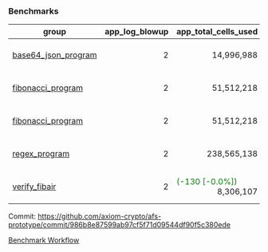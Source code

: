 ### Benchmarks
| group | app_log_blowup | app_total_cells_used | app_total_cycles | app_total_proof_time_ms | leaf_log_blowup | leaf_total_cells_used | leaf_total_cycles | leaf_total_proof_time_ms | instance | alloc |
|---|---|---|---|---|---|---|---|---|---|---|
| [ base64_json_program ](https://github.com/axiom-crypto/afs-prototype/blob/gh-pages/benchmarks-pr/864/individual/base64_json-2-2-64cpu-linux-arm64-mimalloc.md) | <div style='text-align: right'> 2 </div>  | <div style='text-align: right'> 14,996,988 </div>  | <div style='text-align: right'> 217,352 </div>  | <span style='color: green'>(-33.0 [-1.3%])</span><div style='text-align: right'> 2,463.0 </div>  | <div style='text-align: right'> - </div>  | <div style='text-align: right'> - </div>  | <div style='text-align: right'> - </div>  | <div style='text-align: right'> - </div>  | 64cpu-linux-arm64 | mimalloc |
| [ fibonacci_program ](https://github.com/axiom-crypto/afs-prototype/blob/gh-pages/benchmarks-pr/864/individual/fibonacci-2-2-64cpu-linux-arm64-mimalloc.md) | <div style='text-align: right'> 2 </div>  | <div style='text-align: right'> 51,512,218 </div>  | <div style='text-align: right'> 1,500,219 </div>  | <span style='color: red'>(+2.0 [+0.0%])</span><div style='text-align: right'> 6,405.0 </div>  | <div style='text-align: right'> - </div>  | <div style='text-align: right'> - </div>  | <div style='text-align: right'> - </div>  | <div style='text-align: right'> - </div>  | 64cpu-linux-arm64 | mimalloc |
| [ fibonacci_program ](https://github.com/axiom-crypto/afs-prototype/blob/gh-pages/benchmarks-pr/864/individual/fibonacci-2-2-64cpu-linux-x64-jemalloc.md) | <div style='text-align: right'> 2 </div>  | <div style='text-align: right'> 51,512,218 </div>  | <div style='text-align: right'> 1,500,219 </div>  | <span style='color: red'>(+157.0 [+2.3%])</span><div style='text-align: right'> 6,899.0 </div>  | <div style='text-align: right'> - </div>  | <div style='text-align: right'> - </div>  | <div style='text-align: right'> - </div>  | <div style='text-align: right'> - </div>  | 64cpu-linux-x64 | jemalloc |
| [ regex_program ](https://github.com/axiom-crypto/afs-prototype/blob/gh-pages/benchmarks-pr/864/individual/regex-2-2-64cpu-linux-arm64-mimalloc.md) | <div style='text-align: right'> 2 </div>  | <div style='text-align: right'> 238,565,138 </div>  | <div style='text-align: right'> 4,181,072 </div>  | <span style='color: red'>(+104.0 [+0.4%])</span><div style='text-align: right'> 27,080.0 </div>  | <div style='text-align: right'> - </div>  | <div style='text-align: right'> - </div>  | <div style='text-align: right'> - </div>  | <div style='text-align: right'> - </div>  | 64cpu-linux-arm64 | mimalloc |
| [ verify_fibair ](https://github.com/axiom-crypto/afs-prototype/blob/gh-pages/benchmarks-pr/864/individual/verify_fibair-2-2-64cpu-linux-arm64-mimalloc.md) | <div style='text-align: right'> 2 </div>  | <span style='color: green'>(-130 [-0.0%])</span><div style='text-align: right'> 8,306,107 </div>  | <span style='color: green'>(-1 [-0.0%])</span><div style='text-align: right'> 199,142 </div>  | <span style='color: red'>(+5.0 [+0.3%])</span><div style='text-align: right'> 1,446.0 </div>  | <div style='text-align: right'> - </div>  | <div style='text-align: right'> - </div>  | <div style='text-align: right'> - </div>  | <div style='text-align: right'> - </div>  | 64cpu-linux-arm64 | mimalloc |


Commit: https://github.com/axiom-crypto/afs-prototype/commit/986b8e87599ab97cf5f71d09544df90f5c380ede

[Benchmark Workflow](https://github.com/axiom-crypto/afs-prototype/actions/runs/12035288928)
